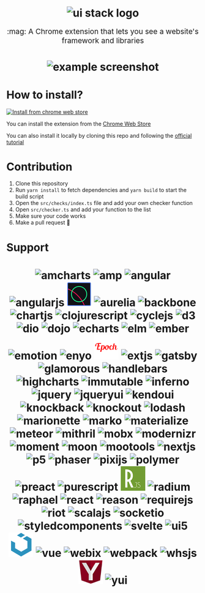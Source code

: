 <h1 align="center">
  <img src="https://i.imgur.com/rr3Otln.png" alt="ui stack logo" title="UI Stack logo">
  <br>
</h1>
<p align="center" style="font-size: 1.2rem;">:mag: A Chrome extension that lets you see a website's framework and libraries</p>

<h1 align="center">
  <img src="https://i.imgur.com/qqGLEFs.png" alt="example screenshot" title="Example screenshot">
  <br>
</h1>

# How to install?

[![Install from chrome web store](https://developer.chrome.com/webstore/images/ChromeWebStore_Badge_v2_340x96.png)](https://chrome.google.com/webstore/detail/ui-stack/ijagbooglignnjecmjnmdfapfbgblkdk)

You can install the extension from the [Chrome Web Store](https://chrome.google.com/webstore/detail/ui-stack/ijagbooglignnjecmjnmdfapfbgblkdk)

You can also install it locally by cloning this repo and following the [official tutorial](https://developer.chrome.com/extensions/getstarted#unpacked)

# Contribution

1. Clone this repository
2. Run `yarn install` to fetch dependencies and `yarn build` to start the build script
3. Open the `src/checks/index.ts` file and add your own checker function
4. Open `src/checker.ts` and add your function to the list
5. Make sure your code works
6. Make a pull request :rocket:

# Support

<h1 align="center">
  <img src="https://raw.githubusercontent.com/gigobyte/ui-stack/master/images/amcharts.png" alt="amcharts" title="amCharts">
  <img src="https://raw.githubusercontent.com/gigobyte/ui-stack/master/images/amp.png" alt="amp" title="AMP">
  <img src="https://raw.githubusercontent.com/gigobyte/ui-stack/master/images/angular.png" alt="angular" title="Angular">
  <img src="https://raw.githubusercontent.com/gigobyte/ui-stack/master/images/angularjs.png" alt="angularjs" title="AngularJS">
  <img src="https://raw.githubusercontent.com/gigobyte/ui-stack/master/images/anime.png" alt="anime" title="anime">
  <img src="https://raw.githubusercontent.com/gigobyte/ui-stack/master/images/aurelia.png" alt="aurelia" title="Aurelia">
  <img src="https://raw.githubusercontent.com/gigobyte/ui-stack/master/images/backbone.png" alt="backbone" title="Backbone.js">
  <img src="https://raw.githubusercontent.com/gigobyte/ui-stack/master/images/chartjs.png" alt="chartjs" title="Chart.js">
  <img src="https://raw.githubusercontent.com/gigobyte/ui-stack/master/images/clojurescript.png" alt="clojurescript" title="ClojureScript">
  <img src="https://raw.githubusercontent.com/gigobyte/ui-stack/master/images/cyclejs.png" alt="cyclejs" title="Cycle.js">
  <img src="https://raw.githubusercontent.com/gigobyte/ui-stack/master/images/d3.png" alt="d3" title="D3.js">
  <img src="https://raw.githubusercontent.com/gigobyte/ui-stack/master/images/dio.png" alt="dio" title="DIO">
  <img src="https://raw.githubusercontent.com/gigobyte/ui-stack/master/images/dojo.png" alt="dojo" title="Dojo">
  <img src="https://raw.githubusercontent.com/gigobyte/ui-stack/master/images/echarts.png" alt="echarts" title="ECharts">
  <img src="https://raw.githubusercontent.com/gigobyte/ui-stack/master/images/elm.png" alt="elm" title="Elm">
  <img src="https://raw.githubusercontent.com/gigobyte/ui-stack/master/images/ember.png" alt="ember" title="Ember.js">
  <img src="https://raw.githubusercontent.com/gigobyte/ui-stack/master/images/emotion.png" alt="emotion" title="emotion">
  <img src="https://raw.githubusercontent.com/gigobyte/ui-stack/master/images/enyo.png" alt="enyo" title="Enyo">
  <img src="https://raw.githubusercontent.com/gigobyte/ui-stack/master/images/epoch.png" alt="epoch" title="Epoch">
  <img src="https://raw.githubusercontent.com/gigobyte/ui-stack/master/images/extjs.png" alt="extjs" title="Ext JS">
  <img src="https://raw.githubusercontent.com/gigobyte/ui-stack/master/images/gatsby.png" alt="gatsby" title="Gatsby">
  <img src="https://raw.githubusercontent.com/gigobyte/ui-stack/master/images/glamorous.png" alt="glamorous" title="glamorous">
  <img src="https://raw.githubusercontent.com/gigobyte/ui-stack/master/images/handlebars.png" alt="handlebars" title="Handlebars">
  <img src="https://raw.githubusercontent.com/gigobyte/ui-stack/master/images/highcharts.png" alt="highcharts" title="Highcharts">
  <img src="https://raw.githubusercontent.com/gigobyte/ui-stack/master/images/immutable.png" alt="immutable" title="Immutable">
  <img src="https://raw.githubusercontent.com/gigobyte/ui-stack/master/images/inferno.png" alt="inferno" title="Inferno">
  <img src="https://raw.githubusercontent.com/gigobyte/ui-stack/master/images/jquery.png" alt="jquery" title="jQuery">
  <img src="https://raw.githubusercontent.com/gigobyte/ui-stack/master/images/jqueryui.png" alt="jqueryui" title="jQuery UI">
  <img src="https://raw.githubusercontent.com/gigobyte/ui-stack/master/images/kendoui.png" alt="kendoui" title="KendoUI">
  <img src="https://raw.githubusercontent.com/gigobyte/ui-stack/master/images/knockback.png" alt="knockback" title="Knockback.js">
  <img src="https://raw.githubusercontent.com/gigobyte/ui-stack/master/images/knockout.png" alt="knockout" title="Knockout">
  <img src="https://raw.githubusercontent.com/gigobyte/ui-stack/master/images/lodash.png" alt="lodash" title="Lodash">
  <img src="https://raw.githubusercontent.com/gigobyte/ui-stack/master/images/marionette.png" alt="marionette" title="Marionette">
  <img src="https://raw.githubusercontent.com/gigobyte/ui-stack/master/images/marko.png" alt="marko" title="Marko">
  <img src="https://raw.githubusercontent.com/gigobyte/ui-stack/master/images/materialize.png" alt="materialize" title="Materialize">
  <img src="https://raw.githubusercontent.com/gigobyte/ui-stack/master/images/meteor.png" alt="meteor" title="Meteor">
  <img src="https://raw.githubusercontent.com/gigobyte/ui-stack/master/images/mithril.png" alt="mithril" title="Mithril">
  <img src="https://raw.githubusercontent.com/gigobyte/ui-stack/master/images/mobx.png" alt="mobx" title="MobX">
  <img src="https://raw.githubusercontent.com/gigobyte/ui-stack/master/images/modernizr.png" alt="modernizr" title="Modernizr">
  <img src="https://raw.githubusercontent.com/gigobyte/ui-stack/master/images/moment.png" alt="moment" title="Moment.js">
  <img src="https://raw.githubusercontent.com/gigobyte/ui-stack/master/images/moon.png" alt="moon" title="Moon">
  <img src="https://raw.githubusercontent.com/gigobyte/ui-stack/master/images/mootools.png" alt="mootools" title="MooTools">
  <img src="https://raw.githubusercontent.com/gigobyte/ui-stack/master/images/nextjs.png" alt="nextjs" title="Next.js">
  <img src="https://raw.githubusercontent.com/gigobyte/ui-stack/master/images/p5.png" alt="p5" title="p5.js">
  <img src="https://raw.githubusercontent.com/gigobyte/ui-stack/master/images/phaser.png" alt="phaser" title="Phaser">
  <img src="https://raw.githubusercontent.com/gigobyte/ui-stack/master/images/pixijs.png" alt="pixijs" title="PixiJS">
  <img src="https://raw.githubusercontent.com/gigobyte/ui-stack/master/images/polymer.png" alt="polymer" title="Polymer">
  <img src="https://raw.githubusercontent.com/gigobyte/ui-stack/master/images/preact.png" alt="preact" title="Preact">
  <img src="https://raw.githubusercontent.com/gigobyte/ui-stack/master/images/purescript.png" alt="purescript" title="PureScript">
  <img src="https://raw.githubusercontent.com/gigobyte/ui-stack/master/images/ractive.png" alt="ractive" title="Ractive">
  <img src="https://raw.githubusercontent.com/gigobyte/ui-stack/master/images/radium.png" alt="radium" title="Radium">
  <img src="https://raw.githubusercontent.com/gigobyte/ui-stack/master/images/raphael.png" alt="raphael" title="Raphaël">
  <img src="https://raw.githubusercontent.com/gigobyte/ui-stack/master/images/react.png" alt="react" title="React">
  <img src="https://raw.githubusercontent.com/gigobyte/ui-stack/master/images/reason.png" alt="reason" title="Reason">
  <img src="https://raw.githubusercontent.com/gigobyte/ui-stack/master/images/requirejs.png" alt="requirejs" title="RequireJS">
  <img src="https://raw.githubusercontent.com/gigobyte/ui-stack/master/images/riot.png" alt="riot" title="Riot">
  <img src="https://raw.githubusercontent.com/gigobyte/ui-stack/master/images/scalajs.png" alt="scalajs" title="Scala.js">
  <img src="https://raw.githubusercontent.com/gigobyte/ui-stack/master/images/socketio.png" alt="socketio" title="socket.io">
  <img src="https://raw.githubusercontent.com/gigobyte/ui-stack/master/images/styledcomponents.png" alt="styledcomponents" title="styled-components">
  <img src="https://raw.githubusercontent.com/gigobyte/ui-stack/master/images/svelte.png" alt="svelte" title="Svelte">
  <img src="https://raw.githubusercontent.com/gigobyte/ui-stack/master/images/ui5.png" alt="ui5" title="UI5">
  <img src="https://raw.githubusercontent.com/gigobyte/ui-stack/master/images/uikit.png" alt="uikit" title="UIkit">
  <img src="https://raw.githubusercontent.com/gigobyte/ui-stack/master/images/vue.png" alt="vue" title="Vue">
  <img src="https://raw.githubusercontent.com/gigobyte/ui-stack/master/images/webix.png" alt="webix" title="webix">
  <img src="https://raw.githubusercontent.com/gigobyte/ui-stack/master/images/webpack.png" alt="webpack" title="Webpack">
  <img src="https://raw.githubusercontent.com/gigobyte/ui-stack/master/images/whsjs.png" alt="whsjs" title="whs.js">
  <img src="https://raw.githubusercontent.com/gigobyte/ui-stack/master/images/yalla.png" alt="yalla" title="YallaJS">
  <img src="https://raw.githubusercontent.com/gigobyte/ui-stack/master/images/yui.png" alt="yui" title="YUI">
  <br />
</h1>
